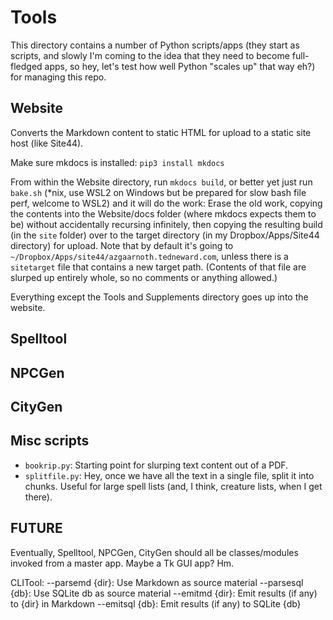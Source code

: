# Tools
This directory contains a number of Python scripts/apps (they start as scripts, and slowly I'm coming to the idea that they need to become full-fledged apps, so hey, let's test how well Python "scales up" that way eh?) for managing this repo.

## Website
Converts the Markdown content to static HTML for upload to a static site host (like Site44). 

Make sure mkdocs is installed: `pip3 install mkdocs`

From within the Website directory, run `mkdocs build`, or better yet just run `bake.sh` (*nix, use WSL2 on Windows but be prepared for slow bash file perf, welcome to WSL2) and it will do the work: Erase the old work, copying the contents into the Website/docs folder (where mkdocs expects them to be) without accidentally recursing infinitely, then copying the resulting build (in the `site` folder) over to the target directory (in my Dropbox/Apps/Site44 directory) for upload. Note that by default it's going to `~/Dropbox/Apps/site44/azgaarnoth.tedneward.com`, unless there is a `sitetarget` file that contains a new target path. (Contents of that file are slurped up entirely whole, so no comments or anything allowed.)

Everything except the Tools and Supplements directory goes up into the website.

## Spelltool

## NPCGen

## CityGen

## Misc scripts

* `bookrip.py`: Starting point for slurping text content out of a PDF.
* `splitfile.py`: Hey, once we have all the text in a single file, split it into chunks. Useful for large spell lists (and, I think, creature lists, when I get there).

## FUTURE
Eventually, Spelltool, NPCGen, CityGen should all be classes/modules invoked from a master app. Maybe a Tk GUI app? Hm.

CLITool:
  --parsemd {dir}: Use Markdown as source material
  --parsesql {db}: Use SQLite db as source material
  --emitmd {dir}: Emit results (if any) to {dir} in Markdown
  --emitsql {db}: Emit results (if any) to SQLite {db}

